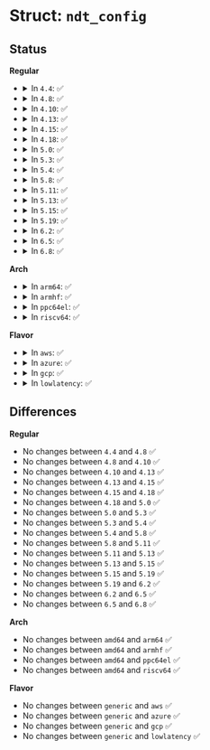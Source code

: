 # Struct: <code>ndt_config</code>

## Status
<b>Regular</b>
<ul>
<li>
<details>
<summary>In <code>4.4</code>: ✅</summary>

```c
struct ndt_config {
    __u16 ndtc_key_len;
    __u16 ndtc_entry_size;
    __u32 ndtc_entries;
    __u32 ndtc_last_flush;
    __u32 ndtc_last_rand;
    __u32 ndtc_hash_rnd;
    __u32 ndtc_hash_mask;
    __u32 ndtc_hash_chain_gc;
    __u32 ndtc_proxy_qlen;
};
```
</details>
</li>
<li>
<details>
<summary>In <code>4.8</code>: ✅</summary>

```c
struct ndt_config {
    __u16 ndtc_key_len;
    __u16 ndtc_entry_size;
    __u32 ndtc_entries;
    __u32 ndtc_last_flush;
    __u32 ndtc_last_rand;
    __u32 ndtc_hash_rnd;
    __u32 ndtc_hash_mask;
    __u32 ndtc_hash_chain_gc;
    __u32 ndtc_proxy_qlen;
};
```
</details>
</li>
<li>
<details>
<summary>In <code>4.10</code>: ✅</summary>

```c
struct ndt_config {
    __u16 ndtc_key_len;
    __u16 ndtc_entry_size;
    __u32 ndtc_entries;
    __u32 ndtc_last_flush;
    __u32 ndtc_last_rand;
    __u32 ndtc_hash_rnd;
    __u32 ndtc_hash_mask;
    __u32 ndtc_hash_chain_gc;
    __u32 ndtc_proxy_qlen;
};
```
</details>
</li>
<li>
<details>
<summary>In <code>4.13</code>: ✅</summary>

```c
struct ndt_config {
    __u16 ndtc_key_len;
    __u16 ndtc_entry_size;
    __u32 ndtc_entries;
    __u32 ndtc_last_flush;
    __u32 ndtc_last_rand;
    __u32 ndtc_hash_rnd;
    __u32 ndtc_hash_mask;
    __u32 ndtc_hash_chain_gc;
    __u32 ndtc_proxy_qlen;
};
```
</details>
</li>
<li>
<details>
<summary>In <code>4.15</code>: ✅</summary>

```c
struct ndt_config {
    __u16 ndtc_key_len;
    __u16 ndtc_entry_size;
    __u32 ndtc_entries;
    __u32 ndtc_last_flush;
    __u32 ndtc_last_rand;
    __u32 ndtc_hash_rnd;
    __u32 ndtc_hash_mask;
    __u32 ndtc_hash_chain_gc;
    __u32 ndtc_proxy_qlen;
};
```
</details>
</li>
<li>
<details>
<summary>In <code>4.18</code>: ✅</summary>

```c
struct ndt_config {
    __u16 ndtc_key_len;
    __u16 ndtc_entry_size;
    __u32 ndtc_entries;
    __u32 ndtc_last_flush;
    __u32 ndtc_last_rand;
    __u32 ndtc_hash_rnd;
    __u32 ndtc_hash_mask;
    __u32 ndtc_hash_chain_gc;
    __u32 ndtc_proxy_qlen;
};
```
</details>
</li>
<li>
<details>
<summary>In <code>5.0</code>: ✅</summary>

```c
struct ndt_config {
    __u16 ndtc_key_len;
    __u16 ndtc_entry_size;
    __u32 ndtc_entries;
    __u32 ndtc_last_flush;
    __u32 ndtc_last_rand;
    __u32 ndtc_hash_rnd;
    __u32 ndtc_hash_mask;
    __u32 ndtc_hash_chain_gc;
    __u32 ndtc_proxy_qlen;
};
```
</details>
</li>
<li>
<details>
<summary>In <code>5.3</code>: ✅</summary>

```c
struct ndt_config {
    __u16 ndtc_key_len;
    __u16 ndtc_entry_size;
    __u32 ndtc_entries;
    __u32 ndtc_last_flush;
    __u32 ndtc_last_rand;
    __u32 ndtc_hash_rnd;
    __u32 ndtc_hash_mask;
    __u32 ndtc_hash_chain_gc;
    __u32 ndtc_proxy_qlen;
};
```
</details>
</li>
<li>
<details>
<summary>In <code>5.4</code>: ✅</summary>

```c
struct ndt_config {
    __u16 ndtc_key_len;
    __u16 ndtc_entry_size;
    __u32 ndtc_entries;
    __u32 ndtc_last_flush;
    __u32 ndtc_last_rand;
    __u32 ndtc_hash_rnd;
    __u32 ndtc_hash_mask;
    __u32 ndtc_hash_chain_gc;
    __u32 ndtc_proxy_qlen;
};
```
</details>
</li>
<li>
<details>
<summary>In <code>5.8</code>: ✅</summary>

```c
struct ndt_config {
    __u16 ndtc_key_len;
    __u16 ndtc_entry_size;
    __u32 ndtc_entries;
    __u32 ndtc_last_flush;
    __u32 ndtc_last_rand;
    __u32 ndtc_hash_rnd;
    __u32 ndtc_hash_mask;
    __u32 ndtc_hash_chain_gc;
    __u32 ndtc_proxy_qlen;
};
```
</details>
</li>
<li>
<details>
<summary>In <code>5.11</code>: ✅</summary>

```c
struct ndt_config {
    __u16 ndtc_key_len;
    __u16 ndtc_entry_size;
    __u32 ndtc_entries;
    __u32 ndtc_last_flush;
    __u32 ndtc_last_rand;
    __u32 ndtc_hash_rnd;
    __u32 ndtc_hash_mask;
    __u32 ndtc_hash_chain_gc;
    __u32 ndtc_proxy_qlen;
};
```
</details>
</li>
<li>
<details>
<summary>In <code>5.13</code>: ✅</summary>

```c
struct ndt_config {
    __u16 ndtc_key_len;
    __u16 ndtc_entry_size;
    __u32 ndtc_entries;
    __u32 ndtc_last_flush;
    __u32 ndtc_last_rand;
    __u32 ndtc_hash_rnd;
    __u32 ndtc_hash_mask;
    __u32 ndtc_hash_chain_gc;
    __u32 ndtc_proxy_qlen;
};
```
</details>
</li>
<li>
<details>
<summary>In <code>5.15</code>: ✅</summary>

```c
struct ndt_config {
    __u16 ndtc_key_len;
    __u16 ndtc_entry_size;
    __u32 ndtc_entries;
    __u32 ndtc_last_flush;
    __u32 ndtc_last_rand;
    __u32 ndtc_hash_rnd;
    __u32 ndtc_hash_mask;
    __u32 ndtc_hash_chain_gc;
    __u32 ndtc_proxy_qlen;
};
```
</details>
</li>
<li>
<details>
<summary>In <code>5.19</code>: ✅</summary>

```c
struct ndt_config {
    __u16 ndtc_key_len;
    __u16 ndtc_entry_size;
    __u32 ndtc_entries;
    __u32 ndtc_last_flush;
    __u32 ndtc_last_rand;
    __u32 ndtc_hash_rnd;
    __u32 ndtc_hash_mask;
    __u32 ndtc_hash_chain_gc;
    __u32 ndtc_proxy_qlen;
};
```
</details>
</li>
<li>
<details>
<summary>In <code>6.2</code>: ✅</summary>

```c
struct ndt_config {
    __u16 ndtc_key_len;
    __u16 ndtc_entry_size;
    __u32 ndtc_entries;
    __u32 ndtc_last_flush;
    __u32 ndtc_last_rand;
    __u32 ndtc_hash_rnd;
    __u32 ndtc_hash_mask;
    __u32 ndtc_hash_chain_gc;
    __u32 ndtc_proxy_qlen;
};
```
</details>
</li>
<li>
<details>
<summary>In <code>6.5</code>: ✅</summary>

```c
struct ndt_config {
    __u16 ndtc_key_len;
    __u16 ndtc_entry_size;
    __u32 ndtc_entries;
    __u32 ndtc_last_flush;
    __u32 ndtc_last_rand;
    __u32 ndtc_hash_rnd;
    __u32 ndtc_hash_mask;
    __u32 ndtc_hash_chain_gc;
    __u32 ndtc_proxy_qlen;
};
```
</details>
</li>
<li>
<details>
<summary>In <code>6.8</code>: ✅</summary>

```c
struct ndt_config {
    __u16 ndtc_key_len;
    __u16 ndtc_entry_size;
    __u32 ndtc_entries;
    __u32 ndtc_last_flush;
    __u32 ndtc_last_rand;
    __u32 ndtc_hash_rnd;
    __u32 ndtc_hash_mask;
    __u32 ndtc_hash_chain_gc;
    __u32 ndtc_proxy_qlen;
};
```
</details>
</li>
</ul>
<b>Arch</b>
<ul>
<li>
<details>
<summary>In <code>arm64</code>: ✅</summary>

```c
struct ndt_config {
    __u16 ndtc_key_len;
    __u16 ndtc_entry_size;
    __u32 ndtc_entries;
    __u32 ndtc_last_flush;
    __u32 ndtc_last_rand;
    __u32 ndtc_hash_rnd;
    __u32 ndtc_hash_mask;
    __u32 ndtc_hash_chain_gc;
    __u32 ndtc_proxy_qlen;
};
```
</details>
</li>
<li>
<details>
<summary>In <code>armhf</code>: ✅</summary>

```c
struct ndt_config {
    __u16 ndtc_key_len;
    __u16 ndtc_entry_size;
    __u32 ndtc_entries;
    __u32 ndtc_last_flush;
    __u32 ndtc_last_rand;
    __u32 ndtc_hash_rnd;
    __u32 ndtc_hash_mask;
    __u32 ndtc_hash_chain_gc;
    __u32 ndtc_proxy_qlen;
};
```
</details>
</li>
<li>
<details>
<summary>In <code>ppc64el</code>: ✅</summary>

```c
struct ndt_config {
    __u16 ndtc_key_len;
    __u16 ndtc_entry_size;
    __u32 ndtc_entries;
    __u32 ndtc_last_flush;
    __u32 ndtc_last_rand;
    __u32 ndtc_hash_rnd;
    __u32 ndtc_hash_mask;
    __u32 ndtc_hash_chain_gc;
    __u32 ndtc_proxy_qlen;
};
```
</details>
</li>
<li>
<details>
<summary>In <code>riscv64</code>: ✅</summary>

```c
struct ndt_config {
    __u16 ndtc_key_len;
    __u16 ndtc_entry_size;
    __u32 ndtc_entries;
    __u32 ndtc_last_flush;
    __u32 ndtc_last_rand;
    __u32 ndtc_hash_rnd;
    __u32 ndtc_hash_mask;
    __u32 ndtc_hash_chain_gc;
    __u32 ndtc_proxy_qlen;
};
```
</details>
</li>
</ul>
<b>Flavor</b>
<ul>
<li>
<details>
<summary>In <code>aws</code>: ✅</summary>

```c
struct ndt_config {
    __u16 ndtc_key_len;
    __u16 ndtc_entry_size;
    __u32 ndtc_entries;
    __u32 ndtc_last_flush;
    __u32 ndtc_last_rand;
    __u32 ndtc_hash_rnd;
    __u32 ndtc_hash_mask;
    __u32 ndtc_hash_chain_gc;
    __u32 ndtc_proxy_qlen;
};
```
</details>
</li>
<li>
<details>
<summary>In <code>azure</code>: ✅</summary>

```c
struct ndt_config {
    __u16 ndtc_key_len;
    __u16 ndtc_entry_size;
    __u32 ndtc_entries;
    __u32 ndtc_last_flush;
    __u32 ndtc_last_rand;
    __u32 ndtc_hash_rnd;
    __u32 ndtc_hash_mask;
    __u32 ndtc_hash_chain_gc;
    __u32 ndtc_proxy_qlen;
};
```
</details>
</li>
<li>
<details>
<summary>In <code>gcp</code>: ✅</summary>

```c
struct ndt_config {
    __u16 ndtc_key_len;
    __u16 ndtc_entry_size;
    __u32 ndtc_entries;
    __u32 ndtc_last_flush;
    __u32 ndtc_last_rand;
    __u32 ndtc_hash_rnd;
    __u32 ndtc_hash_mask;
    __u32 ndtc_hash_chain_gc;
    __u32 ndtc_proxy_qlen;
};
```
</details>
</li>
<li>
<details>
<summary>In <code>lowlatency</code>: ✅</summary>

```c
struct ndt_config {
    __u16 ndtc_key_len;
    __u16 ndtc_entry_size;
    __u32 ndtc_entries;
    __u32 ndtc_last_flush;
    __u32 ndtc_last_rand;
    __u32 ndtc_hash_rnd;
    __u32 ndtc_hash_mask;
    __u32 ndtc_hash_chain_gc;
    __u32 ndtc_proxy_qlen;
};
```
</details>
</li>
</ul>

## Differences
<b>Regular</b>
<ul>
<li>
No changes between <code>4.4</code> and <code>4.8</code> ✅
</li>
<li>
No changes between <code>4.8</code> and <code>4.10</code> ✅
</li>
<li>
No changes between <code>4.10</code> and <code>4.13</code> ✅
</li>
<li>
No changes between <code>4.13</code> and <code>4.15</code> ✅
</li>
<li>
No changes between <code>4.15</code> and <code>4.18</code> ✅
</li>
<li>
No changes between <code>4.18</code> and <code>5.0</code> ✅
</li>
<li>
No changes between <code>5.0</code> and <code>5.3</code> ✅
</li>
<li>
No changes between <code>5.3</code> and <code>5.4</code> ✅
</li>
<li>
No changes between <code>5.4</code> and <code>5.8</code> ✅
</li>
<li>
No changes between <code>5.8</code> and <code>5.11</code> ✅
</li>
<li>
No changes between <code>5.11</code> and <code>5.13</code> ✅
</li>
<li>
No changes between <code>5.13</code> and <code>5.15</code> ✅
</li>
<li>
No changes between <code>5.15</code> and <code>5.19</code> ✅
</li>
<li>
No changes between <code>5.19</code> and <code>6.2</code> ✅
</li>
<li>
No changes between <code>6.2</code> and <code>6.5</code> ✅
</li>
<li>
No changes between <code>6.5</code> and <code>6.8</code> ✅
</li>
</ul>
<b>Arch</b>
<ul>
<li>
No changes between <code>amd64</code> and <code>arm64</code> ✅
</li>
<li>
No changes between <code>amd64</code> and <code>armhf</code> ✅
</li>
<li>
No changes between <code>amd64</code> and <code>ppc64el</code> ✅
</li>
<li>
No changes between <code>amd64</code> and <code>riscv64</code> ✅
</li>
</ul>
<b>Flavor</b>
<ul>
<li>
No changes between <code>generic</code> and <code>aws</code> ✅
</li>
<li>
No changes between <code>generic</code> and <code>azure</code> ✅
</li>
<li>
No changes between <code>generic</code> and <code>gcp</code> ✅
</li>
<li>
No changes between <code>generic</code> and <code>lowlatency</code> ✅
</li>
</ul>
